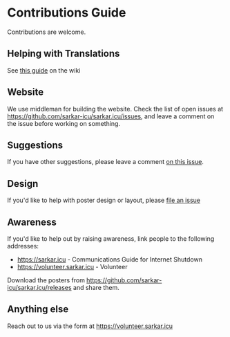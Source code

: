 # Contributions Guide

Contributions are welcome. 

## Helping with Translations

See [this guide](https://github.com/sarkar-icu/sarkar.icu/wiki/Help-with-Translations) on the wiki

## Website

We use middleman for building the website. Check the list of open issues at <https://github.com/sarkar-icu/sarkar.icu/issues>,
and leave a comment on the issue before working on something.

## Suggestions

If you have other suggestions, please leave a comment [on this issue](#16).

## Design

If you'd like to help with poster design or layout, please [file an issue](https://github.com/sarkar-icu/sarkar.icu/issues/new)

## Awareness

If you'd like to help out by raising awareness, link people to the following addresses: 

- <https://sarkar.icu> - Communications Guide for Internet Shutdown
- <https://volunteer.sarkar.icu> - Volunteer

Download the posters from https://github.com/sarkar-icu/sarkar.icu/releases and share them.

## Anything else

Reach out to us via the form at <https://volunteer.sarkar.icu>
